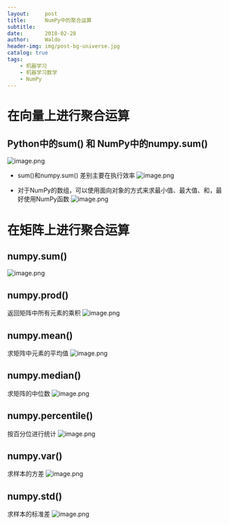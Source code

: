 ```yaml
---
layout:     post
title:      NumPy中的聚合运算
subtitle:   
date:       2018-02-28
author:     Waldo
header-img: img/post-bg-universe.jpg
catalog: true
tags:
    - 机器学习
    - 机器学习数学
    - NumPy
---
```


# 在向量上进行聚合运算
## Python中的sum() 和 NumPy中的numpy.sum()
![image.png](http://upload-images.jianshu.io/upload_images/7216746-f32a31fd562e04e9.png?imageMogr2/auto-orient/strip%7CimageView2/2/w/1240)

* sum()和numpy.sum() 差别主要在执行效率
![image.png](http://upload-images.jianshu.io/upload_images/7216746-9e0ba4d44461f817.png?imageMogr2/auto-orient/strip%7CimageView2/2/w/1240)

* 对于NumPy的数组，可以使用面向对象的方式来求最小值、最大值、和，最好使用NumPy函数
![image.png](http://upload-images.jianshu.io/upload_images/7216746-507c2d795825dabc.png?imageMogr2/auto-orient/strip%7CimageView2/2/w/1240)


# 在矩阵上进行聚合运算
## numpy.sum()
![image.png](http://upload-images.jianshu.io/upload_images/7216746-4b5bfa63d35c3385.png?imageMogr2/auto-orient/strip%7CimageView2/2/w/1240)
## numpy.prod() 
返回矩阵中所有元素的乘积
![image.png](http://upload-images.jianshu.io/upload_images/7216746-b3531ef4f93ad341.png?imageMogr2/auto-orient/strip%7CimageView2/2/w/1240)
## numpy.mean() 
求矩阵中元素的平均值
![image.png](http://upload-images.jianshu.io/upload_images/7216746-83f186583aa455dc.png?imageMogr2/auto-orient/strip%7CimageView2/2/w/1240)

## numpy.median() 
求矩阵的中位数
![image.png](http://upload-images.jianshu.io/upload_images/7216746-b9b45135cf6cc920.png?imageMogr2/auto-orient/strip%7CimageView2/2/w/1240)

## numpy.percentile() 
按百分位进行统计
![image.png](http://upload-images.jianshu.io/upload_images/7216746-389b426a894e0851.png?imageMogr2/auto-orient/strip%7CimageView2/2/w/1240)
## numpy.var()
求样本的方差
![image.png](http://upload-images.jianshu.io/upload_images/7216746-06f097a424f0468c.png?imageMogr2/auto-orient/strip%7CimageView2/2/w/1240)

## numpy.std()
求样本的标准差
![image.png](http://upload-images.jianshu.io/upload_images/7216746-496255607d7281bb.png?imageMogr2/auto-orient/strip%7CimageView2/2/w/1240)
